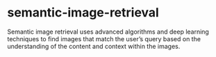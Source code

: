 # semantic-image-retrieval
Semantic image retrieval uses advanced algorithms and deep learning techniques to find images that match the user’s query based on the understanding of the content and context within the images.
